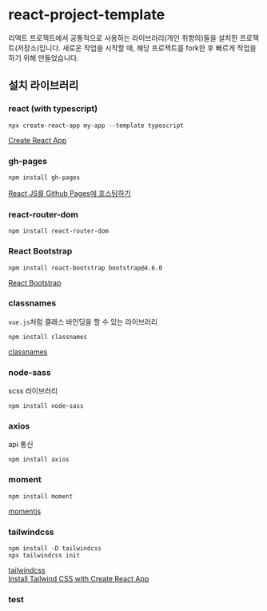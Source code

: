 # react-project-template

리액트 프로젝트에서 공통적으로 사용하는 라이브러리(개인 취향의)들을 설치한 프로젝트(저장소)입니다. 새로운 작업을 시작할 때, 해당 프로젝트를 fork한 후 빠르게 작업을 하기 위해 만들었습니다.

## 설치 라이브러리

### react (with typescript)

```
npx create-react-app my-app --template typescript
```

[Create React App](https://create-react-app.dev/docs/adding-typescript)

### gh-pages

```
npm install gh-pages
```

[React JS를 Github Pages에 호스팅하기](https://www.hohyeonmoon.com/blog/react-js-github-pages-deploy/)

### react-router-dom

```
npm install react-router-dom
```

### React Bootstrap

```
npm install react-bootstrap bootstrap@4.6.0
```

[React Bootstrap](https://react-bootstrap.github.io/)

### classnames

`vue.js`처럼 클래스 바인딩을 할 수 있는 라이브러리

```
npm install classnames
```

[classnames](https://github.com/JedWatson/classnames#readme)

### node-sass

scss 라이브러리

```
npm install node-sass
```

### axios

api 통신

```
npm install axios
```

### moment

```
npm install moment
```

[momentjs](https://momentjs.com/)

### tailwindcss

```
npm install -D tailwindcss
npx tailwindcss init
```

[tailwindcss](https://tailwindcss.com/)<br>
[Install Tailwind CSS with Create React App](https://tailwindcss.com/docs/guides/create-react-app)


### test